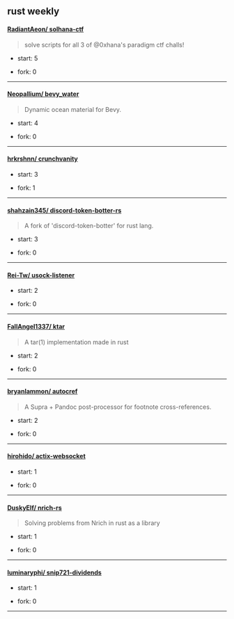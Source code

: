 ## rust weekly

#### [RadiantAeon/ solhana-ctf](https://github.com/RadiantAeon/solhana-ctf)
>  solve scripts for all 3 of @0xhana's paradigm ctf challs!
+ start: 5
+ fork: 0
---
#### [Neopallium/ bevy_water](https://github.com/Neopallium/bevy_water)
>  Dynamic ocean material for Bevy.
+ start: 4
+ fork: 0
---
#### [hrkrshnn/ crunchvanity](https://github.com/hrkrshnn/crunchvanity)
>  
+ start: 3
+ fork: 1
---
#### [shahzain345/ discord-token-botter-rs](https://github.com/shahzain345/discord-token-botter-rs)
>  A fork of 'discord-token-botter' for rust lang.
+ start: 3
+ fork: 0
---
#### [Rei-Tw/ usock-listener](https://github.com/Rei-Tw/usock-listener)
>  
+ start: 2
+ fork: 0
---
#### [FallAngel1337/ ktar](https://github.com/FallAngel1337/ktar)
>  A tar(1) implementation made in rust
+ start: 2
+ fork: 0
---
#### [bryanlammon/ autocref](https://github.com/bryanlammon/autocref)
>  A Supra + Pandoc post-processor for footnote cross-references.
+ start: 2
+ fork: 0
---
#### [hirohido/ actix-websocket](https://github.com/hirohido/actix-websocket)
>  
+ start: 1
+ fork: 0
---
#### [DuskyElf/ nrich-rs](https://github.com/DuskyElf/nrich-rs)
>  Solving problems from Nrich in rust as a library
+ start: 1
+ fork: 0
---
#### [luminaryphi/ snip721-dividends](https://github.com/luminaryphi/snip721-dividends)
>  
+ start: 1
+ fork: 0
---